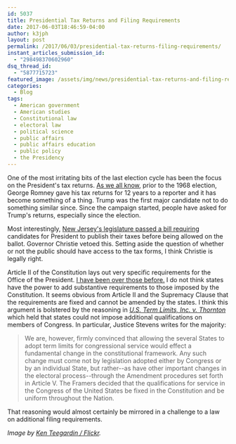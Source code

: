 ```yaml
---
id: 5037
title: Presidential Tax Returns and Filing Requirements
date: 2017-06-03T18:46:59-04:00
author: k3jph
layout: post
permalink: /2017/06/03/presidential-tax-returns-filing-requirements/
instant_articles_submission_id:
  - "298498370602960"
dsq_thread_id:
  - "5877715723"
featured_image: /assets/img/news/presidential-tax-returns-and-filing-requirements.jpg
categories:
  - Blog
tags:
  - American government
  - American studies
  - Constitutional law
  - electoral law
  - political science
  - public affairs
  - public affairs education
  - public policy
  - the Presidency
---
```

One of the most irritating bits of the last election cycle has been
the focus on the President's tax returns.  [As we all
know](http://www.factcheck.org/2012/07/romney-and-the-tax-return-precedent/),
prior to the 1968 election, George Romney gave his tax returns for
12 years to a reporter and it has become something of a thing.
Trump was the first major candidate not to do something similar
since.  Since the campaign started, people have asked for Trump's
returns, especially since the election.

Most interestingly, [New Jersey's legislature passed a bill
requiring](http://www.nj.com/politics/index.ssf/2017/05/christie_says_no_to_forcing_trump_others_to_releas.html)
candidates for President to publish their taxes before being allowed
on the ballot.  Governor Christie vetoed this.  Setting aside the
question of whether or not the public should have access to the tax
forms, I think Christie is legally right.

Article II of the Constitution lays out very specific requirements
for the Office of the President.  [I have been over those
before.](/2016/09/13/people-not-qualified-give-opinions/)  I do not
think states have the power to add substantive requirements to those
imposed by the Constitution.  It seems obvious from Article II and
the Supremacy Clause that the requirements are fixed and cannot be
amended by the states.  I think this argument is bolstered by the
reasoning in _[U.S. Term Limits, Inc. v.
Thornton](https://www.law.cornell.edu/supct/html/93-1456.ZO.html)_ which
held that states could not impose additional qualifications on
members of Congress.  In particular, Justice Stevens writes for the
majority:

> We are, however, firmly convinced that allowing the several States
to adopt term limits for congressional service would effect a
fundamental change in the constitutional framework. Any such change
must come not by legislation adopted either by Congress or by an
individual State, but rather--as have other important changes in
the electoral process--through the Amendment procedures set forth
in Article V. The Framers decided that the qualifications for service
in the Congress of the United States be fixed in the Constitution
and be uniform throughout the Nation.

That reasoning would almost certainly be mirrored in a challenge
to a law on additional filing requirements.

_Image by [Ken Teegardin /
Flickr](https://www.flickr.com/photos/teegardin/5512347305)._

